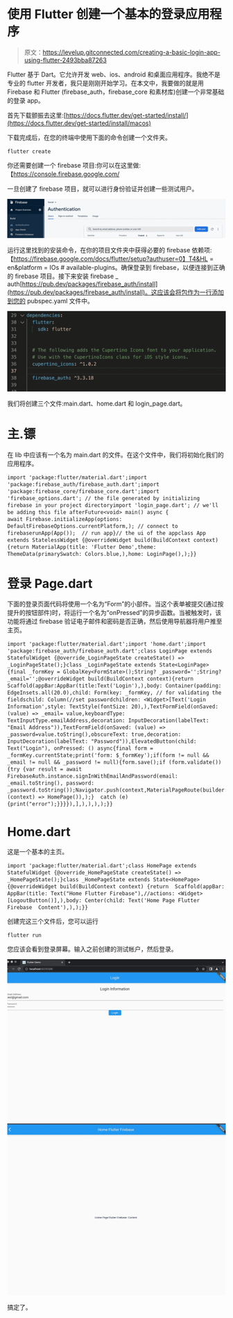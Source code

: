 # 使用 Flutter 创建一个基本的登录应用程序

> 原文：<https://levelup.gitconnected.com/creating-a-basic-login-app-using-flutter-2493bba87263>

Flutter 基于 Dart。它允许开发 web、ios、android 和桌面应用程序。我绝不是专业的 flutter 开发者，我只是刚刚开始学习。在本文中，我要做的就是用 Firebase 和 Flutter (firebase_auth，firebase_core 和素材库)创建一个非常基础的登录 app。

首先下载颤振去这里:[https://docs.flutter.dev/get-started/install/](https://docs.flutter.dev/get-started/install/macos)

下载完成后，在您的终端中使用下面的命令创建一个文件夹。

```
flutter create
```

你还需要创建一个 firebase 项目:你可以在这里做:【https://console.firebase.google.com/

一旦创建了 firebase 项目，就可以进行身份验证并创建一些测试用户。

![](img/1756b4720702a600ba2df5d81f80da5b.png)

运行这里找到的安装命令，在你的项目文件夹中获得必要的 firebase 依赖项:【https://firebase.google.com/docs/flutter/setup?authuser=0】T4&HL = en&platform = IOs # available-plugins。确保登录到 firebase，以便连接到正确的 firebase 项目。接下来安装 firebase _ auth[https://pub.dev/packages/firebase_auth/install](https://pub.dev/packages/firebase_auth/install)。这应该会将包作为一行添加到您的 pubspec.yaml 文件中。

![](img/eda4c8159a870b396ad78e401e8fe48d.png)

我们将创建三个文件:main.dart、home.dart 和 login_page.dart。

# 主.镖

在 lib 中应该有一个名为 main.dart 的文件。在这个文件中，我们将初始化我们的应用程序。

```
import 'package:flutter/material.dart';import 'package:firebase_auth/firebase_auth.dart';import 'package:firebase_core/firebase_core.dart';import 'firebase_options.dart'; // the file generated by initializing firebase in your project directoryimport 'login_page.dart'; // we'll be adding this file afterFuture<void> main() async {
await Firebase.initializeApp(options: DefaultFirebaseOptions.currentPlatform,); // connect to firebaserunApp(App());  // run app}// the ui of the appclass App extends StatelessWidget {@overrideWidget build(BuildContext context) {return MaterialApp(title: 'Flutter Demo',theme: ThemeData(primarySwatch: Colors.blue,),home: LoginPage(),);}}
```

# **登录 Page.dart**

下面的登录页面代码将使用一个名为“Form”的小部件。当这个表单被提交(通过按提升的按钮部件)时，将运行一个名为“onPressed”的异步函数。当被触发时，该功能将通过 firebase 验证电子邮件和密码是否正确，然后使用导航器将用户推至主页。

```
import 'package:flutter/material.dart';import 'home.dart';import 'package:firebase_auth/firebase_auth.dart';class LoginPage extends StatefulWidget {@override_LoginPageState createState() => _LoginPageState();}class _LoginPageState extends State<LoginPage>{final _formKey = GlobalKey<FormState>();String? _password='';String? _email='';@overrideWidget build(BuildContext context){return Scaffold(appBar:AppBar(title:Text('Login'),),body: Container(padding: EdgeInsets.all(20.0),child: Form(key: _formKey, // for validating the fieldschild: Column(//set passwordchildren: <Widget>[Text('Login Information',style: TextStyle(fontSize: 20),),TextFormField(onSaved: (value) => _email= value,keyboardType: TextInputType.emailAddress,decoration: InputDecoration(labelText: "Email Address")),TextFormField(onSaved: (value) => _password=value.toString(),obscureText: true,decoration: InputDecoration(labelText: "Password")),ElevatedButton(child: Text("Login"), onPressed: () async{final form = _formKey.currentState;print('form: $_formKey');if(form != null && _email != null && _password != null){form.save();if (form.validate()){try {var result = await FirebaseAuth.instance.signInWithEmailAndPassword(email: _email.toString(), password: _password.toString());Navigator.push(context,MaterialPageRoute(builder: (context) => HomePage()),);}  catch (e) {print("error");}}}}),],),),),);}}
```

# Home.dart

这是一个基本的主页。

```
import 'package:flutter/material.dart';class HomePage extends StatefulWidget {@override_HomePageState createState() => _HomePageState();}class _HomePageState extends State<HomePage> {@overrideWidget build(BuildContext context) {return  Scaffold(appBar: AppBar(title: Text("Home Flutter Firebase"),//actions: <Widget>[LogoutButton()],),body: Center(child: Text('Home Page Flutter Firebase  Content'),),);}}
```

创建完这三个文件后，您可以运行

```
flutter run
```

您应该会看到登录屏幕。输入之前创建的测试帐户，然后登录。

![](img/ba8b5917ef3cc4d36d3031ea721c691a.png)![](img/2e842767fd3e7ca98adf7cb2d84af1a7.png)

搞定了。
